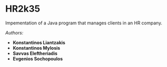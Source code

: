 # HR2k35
Impementation of a Java program that manages clients in an HR company.




*Authors:* 
* __Konstantinos Liantzakis__
* __Konstantinos Mylosis__
* __Savvas Eleftheriadis__
* __Evgenios Sochopoulos__
